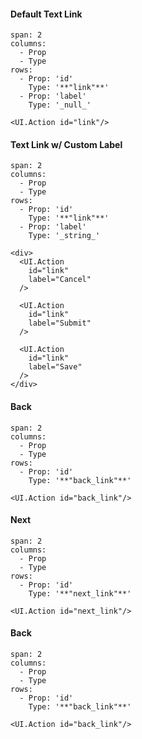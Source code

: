 #### Default Text Link
```table
span: 2
columns:
  - Prop
  - Type
rows:
  - Prop: 'id'
    Type: '**"link"**'
  - Prop: 'label'
    Type: '_null_'
```
```react|span-4
<UI.Action id="link"/>
```

#### Text Link w/ Custom Label
```table
span: 2
columns:
  - Prop
  - Type
rows:
  - Prop: 'id'
    Type: '**"link"**'
  - Prop: 'label'
    Type: '_string_'
```
```react|span-4
<div>
  <UI.Action
    id="link"
    label="Cancel"
  />

  <UI.Action
    id="link"
    label="Submit"
  />

  <UI.Action
    id="link"
    label="Save"
  />
</div>
```

#### Back
```table
span: 2
columns:
  - Prop
  - Type
rows:
  - Prop: 'id'
    Type: '**"back_link"**'
```
```react|span-4
<UI.Action id="back_link"/>
```

#### Next
```table
span: 2
columns:
  - Prop
  - Type
rows:
  - Prop: 'id'
    Type: '**"next_link"**'
```
```react|span-4
<UI.Action id="next_link"/>
```

#### Back
```table
span: 2
columns:
  - Prop
  - Type
rows:
  - Prop: 'id'
    Type: '**"back_link"**'
```
```react|span-4
<UI.Action id="back_link"/>
```
